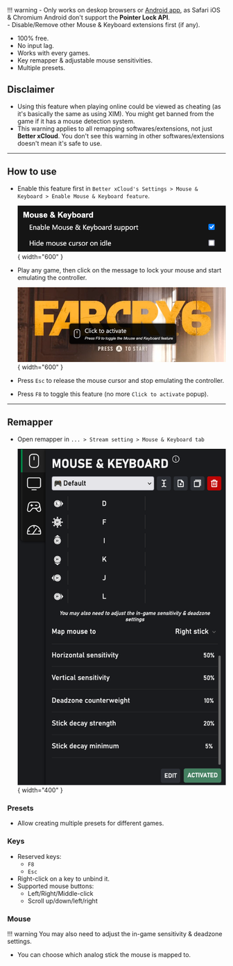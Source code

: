!!! warning
    - Only works on deskop browsers or [Android app](./android.md), as Safari iOS & Chromium Android don't support the **Pointer Lock API**.  
    - Disable/Remove other Mouse & Keyboard extensions first (if any).  

- 100% free.
- No input lag.
- Works with every games.
- Key remapper & adjustable mouse sensitivities.
- Multiple presets.

## Disclaimer

- Using this feature when playing online could be viewed as cheating (as it's basically the same as using XIM). You might get banned from the game if it has a mouse detection system.
- This warning applies to all remapping softwares/extensions, not just **Better xCloud**. You don't see this warning in other softwares/extensions doesn't mean it's safe to use.

---
## How to use
- Enable this feature first in `Better xCloud's Settings > Mouse & Keyboard > Enable Mouse & Keyboard feature`.

    ![mkb](images/mkb/settings.png){ width="600" }

- Play any game, then click on the message to lock your mouse and start emulating the controller.

    ![click-to-activate](images/mkb/activate.png){ width="600" }

- Press `Esc` to release the mouse cursor and stop emulating the controller.

- Press `F8` to toggle this feature (no more `Click to activate` popup).

---
## Remapper

- Open remapper in `... > Stream setting > Mouse & Keyboard tab`

    ![Remapper](images/mkb/remapper.png){ width="400" }

### Presets
- Allow creating multiple presets for different games.

### Keys
- Reserved keys:
    - `F8`
    - `Esc`
- Right-click on a key to unbind it.
- Supported mouse buttons:
    - Left/Right/Middle-click
    - Scroll up/down/left/right

### Mouse
!!! warning
    You may also need to adjust the in-game sensitivity & deadzone settings.

- You can choose which analog stick the mouse is mapped to.
